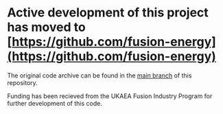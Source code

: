 # Active development of this project has moved to [https://github.com/fusion-energy](https://github.com/fusion-energy)

The original code archive can be found in the [main branch](https://github.com/ukaea/paramak/tree/main) of this repository.

Funding has been recieved from the UKAEA Fusion Industry Program for further development of this code.

